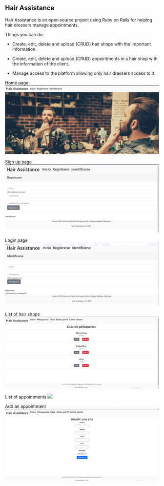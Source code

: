 ## Hair Assistance

Hair Assistance is an open source project using Ruby on Rails for helping hair dressers manage appointments.

Things you can do:

* Create, edit, delete and upload (CRUD) hair shops with the important information.

* Create, edit, delete and upload (CRUD) appointments in a hair shop with the information of the client.

* Manage access to the platform allowing only hair dressers access to it.

Home page
![](home.jpg)

Sign up page
![](sign_up.jpg)

Login page
![](login.jpg)

List of hair shops
![](hair_dressers.jpg)

List of appointments
![](appointments.jpg)

Add an appointment
![](add_appointment.jpg)
